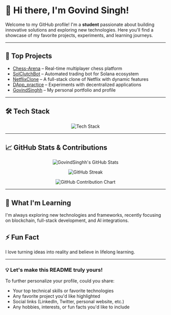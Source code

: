 # 👋 Hi there, I'm Govind Singh!

Welcome to my GitHub profile! I'm a **student** passionate about building innovative solutions and exploring new technologies. Here you'll find a showcase of my favorite projects, experiments, and learning journeys.

---

## 🚀 Top Projects

- [Chess-Arena](https://github.com/GovindSinghh/Chess-Arena) – Real-time multiplayer chess platform
- [SolClutchBot](https://github.com/GovindSinghh/SolClutchBot) – Automated trading bot for Solana ecosystem
- [NetflixClone](https://github.com/GovindSinghh/NetflixClone) – A full-stack clone of Netflix with dynamic features
- [DApp_practice](https://github.com/GovindSinghh/DApp_practice) – Experiments with decentralized applications
- [GovindSinghh](https://github.com/GovindSinghh/GovindSinghh) – My personal portfolio and profile

---

## 🛠️ Tech Stack

<p align="center">
  <img src="https://skillicons.dev/icons?i=react,typescript,solidity,nodejs,express,python,cpp,git,github,postgresql,mongodb,tailwind,redux,docker,graphql" alt="Tech Stack" />
</p>

---

## 📈 GitHub Stats & Contributions

<p align="center">
  <img src="https://github-readme-stats.vercel.app/api?username=GovindSinghh&show_icons=true&theme=radical" alt="GovindSinghh's GitHub Stats" />
</p>

<p align="center">
  <img src="https://github-readme-streak-stats.herokuapp.com/?user=GovindSinghh&theme=radical" alt="GitHub Streak" />
</p>

<p align="center">
  <img src="https://ghchart.rshah.org/GovindSinghh" alt="GitHub Contribution Chart" />
</p>

---

## 🌱 What I'm Learning

I'm always exploring new technologies and frameworks, recently focusing on blockchain, full-stack development, and AI integrations.

## ⚡ Fun Fact

I love turning ideas into reality and believe in lifelong learning.

---

### 💡 Let's make this README truly yours!

To further personalize your profile, could you share:
- Your top technical skills or favorite technologies
- Any favorite project you'd like highlighted
- Social links (LinkedIn, Twitter, personal website, etc.)
- Any hobbies, interests, or fun facts you'd like to include
